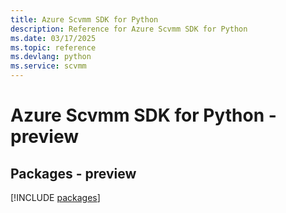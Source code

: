 ```yaml
---
title: Azure Scvmm SDK for Python
description: Reference for Azure Scvmm SDK for Python
ms.date: 03/17/2025
ms.topic: reference
ms.devlang: python
ms.service: scvmm
---
```

# Azure Scvmm SDK for Python - preview
## Packages - preview
[!INCLUDE [packages](scvmm-index.md)]
